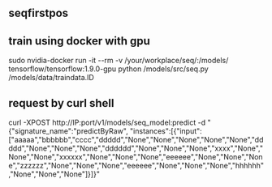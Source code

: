 ## seqfirstpos
## train using docker with gpu
sudo nvidia-docker run -it --rm -v /your/workplace/seq/:/models/ tensorflow/tensorflow:1.9.0-gpu python /models/src/seq.py /models/data/traindata.ID
## request by curl shell
curl -XPOST http://IP:port/v1/models/seq_model:predict -d "{\"signature_name\":\"predictByRaw\", \"instances\":[{\"input\":[\"aaaaa\",\"bbbbbb\",\"cccc\",\"ddddd\",\"None\",\"None\",\"None\",\"None\",\"None\",\"ddddd\",\"None\",\"None\",\"None\",\"dddddd\",\"None\",\"None\",\"None\",\"xxxx\",\"None\",\"None\",\"None\",\"xxxxxx\",\"None\",\"None\",\"None\",\"eeeeee\",\"None\",\"None\",\"None\",\"zzzzzz\",\"None\",\"None\",\"None\",\"eeeeee\",\"None\",\"None\",\"None\",\"hhhhhh\",\"None\",\"None\",\"None\"]}]}"
